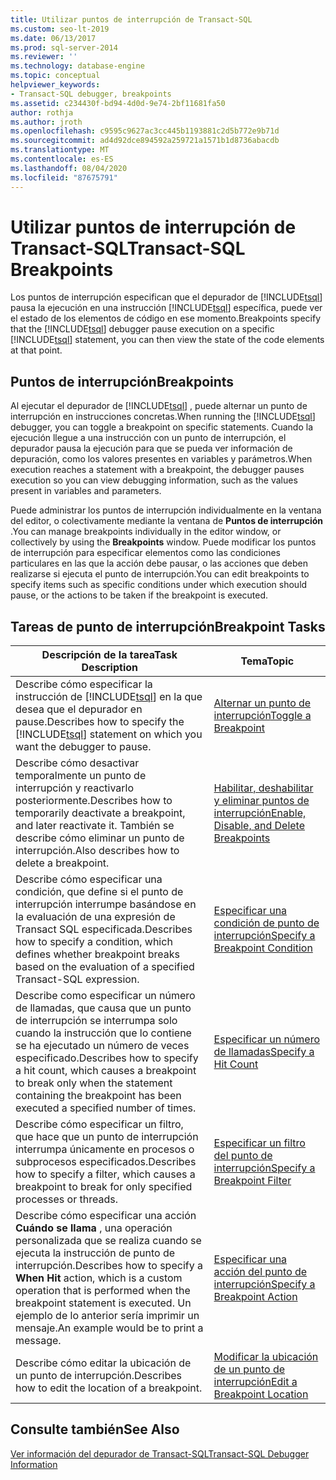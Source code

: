 ```yaml
---
title: Utilizar puntos de interrupción de Transact-SQL
ms.custom: seo-lt-2019
ms.date: 06/13/2017
ms.prod: sql-server-2014
ms.reviewer: ''
ms.technology: database-engine
ms.topic: conceptual
helpviewer_keywords:
- Transact-SQL debugger, breakpoints
ms.assetid: c234430f-bd94-4d0d-9e74-2bf11681fa50
author: rothja
ms.author: jroth
ms.openlocfilehash: c9595c9627ac3cc445b1193881c2d5b772e9b71d
ms.sourcegitcommit: ad4d92dce894592a259721a1571b1d8736abacdb
ms.translationtype: MT
ms.contentlocale: es-ES
ms.lasthandoff: 08/04/2020
ms.locfileid: "87675791"
---
```

# <a name="transact-sql-breakpoints"></a><span data-ttu-id="17f8e-102">Utilizar puntos de interrupción de Transact-SQL</span><span class="sxs-lookup"><span data-stu-id="17f8e-102">Transact-SQL Breakpoints</span></span>
  <span data-ttu-id="17f8e-103">Los puntos de interrupción especifican que el depurador de [!INCLUDE[tsql](../../includes/tsql-md.md)] pausa la ejecución en una instrucción [!INCLUDE[tsql](../../includes/tsql-md.md)] específica, puede ver el estado de los elementos de código en ese momento.</span><span class="sxs-lookup"><span data-stu-id="17f8e-103">Breakpoints specify that the [!INCLUDE[tsql](../../includes/tsql-md.md)] debugger pause execution on a specific [!INCLUDE[tsql](../../includes/tsql-md.md)] statement, you can then view the state of the code elements at that point.</span></span>  
  
## <a name="breakpoints"></a><span data-ttu-id="17f8e-104">Puntos de interrupción</span><span class="sxs-lookup"><span data-stu-id="17f8e-104">Breakpoints</span></span>  
 <span data-ttu-id="17f8e-105">Al ejecutar el depurador de [!INCLUDE[tsql](../../includes/tsql-md.md)] , puede alternar un punto de interrupción en instrucciones concretas.</span><span class="sxs-lookup"><span data-stu-id="17f8e-105">When running the [!INCLUDE[tsql](../../includes/tsql-md.md)] debugger, you can toggle a breakpoint on specific statements.</span></span> <span data-ttu-id="17f8e-106">Cuando la ejecución llegue a una instrucción con un punto de interrupción, el depurador pausa la ejecución para que se pueda ver información de depuración, como los valores presentes en variables y parámetros.</span><span class="sxs-lookup"><span data-stu-id="17f8e-106">When execution reaches a statement with a breakpoint, the debugger pauses execution so you can view debugging information, such as the values present in variables and parameters.</span></span>  
  
 <span data-ttu-id="17f8e-107">Puede administrar los puntos de interrupción individualmente en la ventana del editor, o colectivamente mediante la ventana de **Puntos de interrupción** .</span><span class="sxs-lookup"><span data-stu-id="17f8e-107">You can manage breakpoints individually in the editor window, or collectively by using the **Breakpoints** window.</span></span> <span data-ttu-id="17f8e-108">Puede modificar los puntos de interrupción para especificar elementos como las condiciones particulares en las que la acción debe pausar, o las acciones que deben realizarse si ejecuta el punto de interrupción.</span><span class="sxs-lookup"><span data-stu-id="17f8e-108">You can edit breakpoints to specify items such as specific conditions under which execution should pause, or the actions to be taken if the breakpoint is executed.</span></span>  
  
## <a name="breakpoint-tasks"></a><span data-ttu-id="17f8e-109">Tareas de punto de interrupción</span><span class="sxs-lookup"><span data-stu-id="17f8e-109">Breakpoint Tasks</span></span>  
  
|<span data-ttu-id="17f8e-110">Descripción de la tarea</span><span class="sxs-lookup"><span data-stu-id="17f8e-110">Task Description</span></span>|<span data-ttu-id="17f8e-111">Tema</span><span class="sxs-lookup"><span data-stu-id="17f8e-111">Topic</span></span>|  
|----------------------|-----------|  
|<span data-ttu-id="17f8e-112">Describe cómo especificar la instrucción de [!INCLUDE[tsql](../../includes/tsql-md.md)] en la que desea que el depurador en pause.</span><span class="sxs-lookup"><span data-stu-id="17f8e-112">Describes how to specify the [!INCLUDE[tsql](../../includes/tsql-md.md)] statement on which you want the debugger to pause.</span></span>|[<span data-ttu-id="17f8e-113">Alternar un punto de interrupción</span><span class="sxs-lookup"><span data-stu-id="17f8e-113">Toggle a Breakpoint</span></span>](../spatial/point.md)|  
|<span data-ttu-id="17f8e-114">Describe cómo desactivar temporalmente un punto de interrupción y reactivarlo posteriormente.</span><span class="sxs-lookup"><span data-stu-id="17f8e-114">Describes how to temporarily deactivate a breakpoint, and later reactivate it.</span></span> <span data-ttu-id="17f8e-115">También se describe cómo eliminar un punto de interrupción.</span><span class="sxs-lookup"><span data-stu-id="17f8e-115">Also describes how to delete a breakpoint.</span></span>|[<span data-ttu-id="17f8e-116">Habilitar, deshabilitar y eliminar puntos de interrupción</span><span class="sxs-lookup"><span data-stu-id="17f8e-116">Enable, Disable, and Delete Breakpoints</span></span>](enable-disable-and-delete-breakpoints.md)|  
|<span data-ttu-id="17f8e-117">Describe cómo especificar una condición, que define si el punto de interrupción interrumpe basándose en la evaluación de una expresión de Transact SQL especificada.</span><span class="sxs-lookup"><span data-stu-id="17f8e-117">Describes how to specify a condition, which defines whether breakpoint breaks based on the evaluation of a specified Transact-SQL expression.</span></span>|[<span data-ttu-id="17f8e-118">Especificar una condición de punto de interrupción</span><span class="sxs-lookup"><span data-stu-id="17f8e-118">Specify a Breakpoint Condition</span></span>](specify-a-breakpoint-condition.md)|  
|<span data-ttu-id="17f8e-119">Describe como especificar un número de llamadas, que causa que un punto de interrupción se interrumpa solo cuando la instrucción que lo contiene se ha ejecutado un número de veces especificado.</span><span class="sxs-lookup"><span data-stu-id="17f8e-119">Describes how to specify a hit count, which causes a breakpoint to break only when the statement containing the breakpoint has been executed a specified number of times.</span></span>|[<span data-ttu-id="17f8e-120">Especificar un número de llamadas</span><span class="sxs-lookup"><span data-stu-id="17f8e-120">Specify a Hit Count</span></span>](specify-a-hit-count.md)|  
|<span data-ttu-id="17f8e-121">Describe cómo especificar un filtro, que hace que un punto de interrupción interrumpa únicamente en procesos o subprocesos especificados.</span><span class="sxs-lookup"><span data-stu-id="17f8e-121">Describes how to specify a filter, which causes a breakpoint to break for only specified processes or threads.</span></span>|[<span data-ttu-id="17f8e-122">Especificar un filtro del punto de interrupción</span><span class="sxs-lookup"><span data-stu-id="17f8e-122">Specify a Breakpoint Filter</span></span>](specify-a-breakpoint-filter.md)|  
|<span data-ttu-id="17f8e-123">Describe cómo especificar una acción **Cuándo se llama** , una operación personalizada que se realiza cuando se ejecuta la instrucción de punto de interrupción.</span><span class="sxs-lookup"><span data-stu-id="17f8e-123">Describes how to specify a **When Hit** action, which is a custom operation that is performed when the breakpoint statement is executed.</span></span> <span data-ttu-id="17f8e-124">Un ejemplo de lo anterior sería imprimir un mensaje.</span><span class="sxs-lookup"><span data-stu-id="17f8e-124">An example would be to print a message.</span></span>|[<span data-ttu-id="17f8e-125">Especificar una acción del punto de interrupción</span><span class="sxs-lookup"><span data-stu-id="17f8e-125">Specify a Breakpoint Action</span></span>](specify-a-breakpoint-action.md)|  
|<span data-ttu-id="17f8e-126">Describe cómo editar la ubicación de un punto de interrupción.</span><span class="sxs-lookup"><span data-stu-id="17f8e-126">Describes how to edit the location of a breakpoint.</span></span>|[<span data-ttu-id="17f8e-127">Modificar la ubicación de un punto de interrupción</span><span class="sxs-lookup"><span data-stu-id="17f8e-127">Edit a Breakpoint Location</span></span>](edit-a-breakpoint-location.md)|  
  
## <a name="see-also"></a><span data-ttu-id="17f8e-128">Consulte también</span><span class="sxs-lookup"><span data-stu-id="17f8e-128">See Also</span></span>  
 [<span data-ttu-id="17f8e-129">Ver información del depurador de Transact-SQL</span><span class="sxs-lookup"><span data-stu-id="17f8e-129">Transact-SQL Debugger Information</span></span>](transact-sql-debugger-information.md)  
  
  
